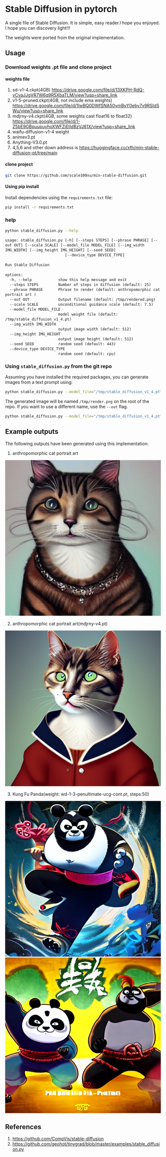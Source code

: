 # Stable Diffusion in pytorch

A single file of Stable Diffusion. It is simple, easy reader.I hope you enjoyed. I hope you can discovery light!!!

The weights were ported from the original implementation.


## Usage

### Download weights .pt file and clone project

#### weights file

1. sd-v1-4.ckpt(4GB) https://drive.google.com/file/d/13XKPH-RdQ-vCvaJJgVR7W6q9R5XbaTLM/view?usp=share_link
2. v1-5-pruned.ckpt(4GB, not include ema weights) https://drive.google.com/file/d/1IwBQ0DWfSNA50ymBvY0eby7v9RSIdSWu/view?usp=share_link
3. mdjrny-v4.ckpt(4GB, some weights cast float16 to float32) https://drive.google.com/file/d/1-Z5bE9GBpuupuyhoXWFZiEtldBzVJ61X/view?usp=share_link
4. waifu-diffusion-v1-4 weight
5. animev3.pt
6. Anything-V3.0.pt
7. 4,5,6 and other down address is https://huggingface.co/xfh/min-stable-diffusion-pt/tree/main

#### clone project

```bash
git clone https://github.com/scale100xu/min-stable-diffusion.git
```

#### Using pip install

Install dependencies using the `requirements.txt` file:

```bash
pip install -r requirements.txt
```

### help

```bash
python stable_diffusion.py --help
```

```
usage: stable_diffusion.py [-h] [--steps STEPS] [--phrase PHRASE] [--out OUT] [--scale SCALE] [--model_file MODEL_FILE] [--img_width IMG_WIDTH] [--img_height IMG_HEIGHT] [--seed SEED]
                           [--device_type DEVICE_TYPE]

Run Stable Diffusion

options:
  -h, --help            show this help message and exit
  --steps STEPS         Number of steps in diffusion (default: 25)
  --phrase PHRASE       Phrase to render (default: anthropomorphic cat portrait art )
  --out OUT             Output filename (default: /tmp/rendered.png)
  --scale SCALE         unconditional guidance scale (default: 7.5)
  --model_file MODEL_FILE
                        model weight file (default: /tmp/stable_diffusion_v1_4.pt)
  --img_width IMG_WIDTH
                        output image width (default: 512)
  --img_height IMG_HEIGHT
                        output image height (default: 512)
  --seed SEED           random seed (default: 443)
  --device_type DEVICE_TYPE
                        random seed (default: cpu)

```
### Using `stable_diffusion.py` from the git repo

Assuming you have installed the required packages, 
you can generate images from a text prompt using:

```bash
python stable_diffusion.py --model_file="/tmp/stable_diffusion_v1_4.pt" --phrase="An astronaut riding a horse" --device_type="cuda"
```

The generated image will be named `/tmp/render.png` on the root of the repo.
If you want to use a different name, use the `--out` flag.

```bash
python stable_diffusion.py --model_file="/tmp/stable_diffusion_v1_4.pt"  --phrase="An astronaut riding a horse" --out="/tmp/image.png" --device_type="cuda"
```

## Example outputs 

The following outputs have been generated using this implementation:

1) anthropomorphic cat portrait art

![a](rendered.png)

2) anthropomorphic cat portrait art(mdjrny-v4.pt)

![a](rendered2.png)

3) Kung Fu Panda(weight: wd-1-3-penultimate-ucg-cont.pt, steps:50)

![a](rendered3.png)
![a](rendered4.png)



## References

1) https://github.com/CompVis/stable-diffusion
2) https://github.com/geohot/tinygrad/blob/master/examples/stable_diffusion.py